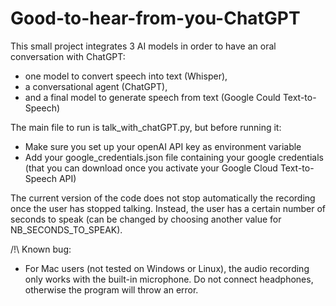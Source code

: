 # Good-to-hear-from-you-ChatGPT
This small project integrates 3 AI models in order to have an oral conversation with ChatGPT: 
- one model to convert speech into text (Whisper), 
- a conversational agent (ChatGPT), 
- and a final model to generate speech from text (Google Could Text-to-Speech)

The main file to run is talk_with_chatGPT.py, but before running it:
- Make sure you set up your openAI API key as environment variable
- Add your google_credentials.json file containing your google credentials (that you can download once you activate your Google Cloud Text-to-Speech API)

The current version of the code does not stop automatically the recording once the user has stopped talking. Instead, the user has a certain number of seconds to speak (can be changed by choosing another value for NB_SECONDS_TO_SPEAK).

/!\ Known bug: 
- For Mac users (not tested on Windows or Linux), the audio recording only works with the built-in microphone. Do not connect headphones, otherwise the program will throw an error.
